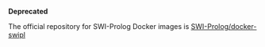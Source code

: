 **Deprecated**

The official repository for SWI-Prolog Docker images is [SWI-Prolog/docker-swipl](https://github.com/SWI-Prolog/docker-swipl)
